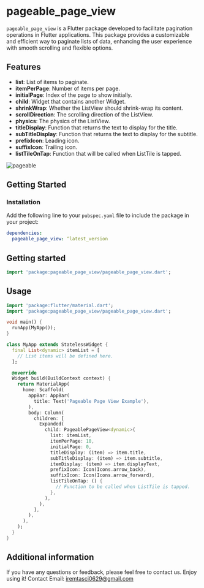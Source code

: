 # pageable_page_view

`pageable_page_view` is a Flutter package developed to facilitate pagination operations in Flutter applications. This package provides a customizable and efficient way to paginate lists of data, enhancing the user experience with smooth scrolling and flexible options.

## Features

- **list**: List of items to paginate.
- **itemPerPage**: Number of items per page.
- **initialPage**: Index of the page to show initially.
- **child**: Widget that contains another Widget.
- **shrinkWrap**: Whether the ListView should shrink-wrap its content.
- **scrollDirection**: The scrolling direction of the ListView.
- **physics**: The physics of the ListView.
- **titleDisplay**: Function that returns the text to display for the title.
- **subTitleDisplay**: Function that returns the text to display for the subtitle.
- **prefixIcon**: Leading icon.
- **suffixIcon**: Trailing icon.
- **listTileOnTap**: Function that will be called when ListTile is tapped.

![pageable](https://github.com/iremtasci/pageable_page_view/blob/main/assets/pageable_page_view.png)

## Getting Started

### Installation

Add the following line to your `pubspec.yaml` file to include the package in your project:

```yaml
dependencies:
  pageable_page_view: ^latest_version
``` 
## Getting started

```dart
import 'package:pageable_page_view/pageable_page_view.dart';
```
## Usage

```dart
import 'package:flutter/material.dart';
import 'package:pageable_page_view/pageable_page_view.dart';

void main() {
  runApp(MyApp());
}

class MyApp extends StatelessWidget {
  final List<dynamic> itemList = [
    // List items will be defined here.
  ];

  @override
  Widget build(BuildContext context) {
    return MaterialApp(
      home: Scaffold(
        appBar: AppBar(
          title: Text('Pageable Page View Example'),
        ),
        body: Column(
          children: [
            Expanded(
              child: PageablePageView<dynamic>(
                list: itemList,
                itemPerPage: 10,
                initialPage: 0,
                titleDisplay: (item) => item.title,
                subTitleDisplay: (item) => item.subtitle,
                itemDisplay: (item) => item.displayText,
                prefixIcon: Icon(Icons.arrow_back),
                suffixIcon: Icon(Icons.arrow_forward),
                listTileOnTap: () {
                  // Function to be called when ListTile is tapped.
                },
              ),
            ),
          ],
        ),
      ),
    );
  }
}
```

## Additional information
If you have any questions or feedback, please feel free to contact us. Enjoy using it!
Contact
Email: iremtasci0629@gmail.com
